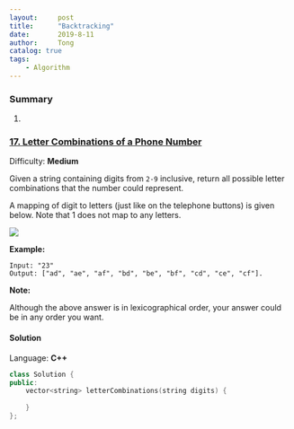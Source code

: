 ```yaml
---
layout:     post
title:      "Backtracking"
date:       2019-8-11
author:     Tong
catalog: true
tags:
    - Algorithm
---
```


### Summary

1.

### [17\. Letter Combinations of a Phone Number](https://leetcode.com/problems/letter-combinations-of-a-phone-number/)

Difficulty: **Medium**


Given a string containing digits from `2-9` inclusive, return all possible letter combinations that the number could represent.

A mapping of digit to letters (just like on the telephone buttons) is given below. Note that 1 does not map to any letters.

![](http://upload.wikimedia.org/wikipedia/commons/thumb/7/73/Telephone-keypad2.svg/200px-Telephone-keypad2.svg.png)

**Example:**

```
Input: "23"
Output: ["ad", "ae", "af", "bd", "be", "bf", "cd", "ce", "cf"].
```

**Note:**

Although the above answer is in lexicographical order, your answer could be in any order you want.

#### Solution

Language: **C++**

```c++
class Solution {
public:
    vector<string> letterCombinations(string digits) {
        
    }
};
```

